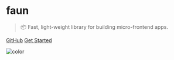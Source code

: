 <!-- _coverpage.md -->

# faun

> 📦 Fast, light-weight library for building micro-frontend apps.

[GitHub](https://github.com/lenconda/faun/)
[Get Started](/guide/)

![color](#ffffff)
